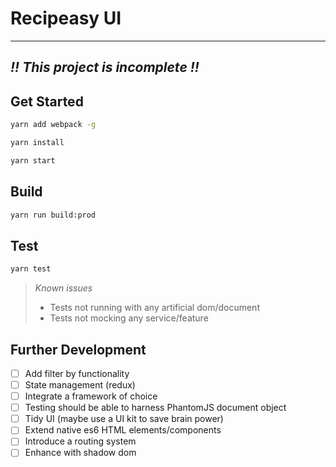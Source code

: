 # Recipeasy UI

---------------------------------------
**_!! This project is incomplete !!_**
---------------------------------------

## Get Started
 ```sh
 yarn add webpack -g
 ```

 ```sh
 yarn install
 ```

 ```sh
 yarn start
 ```

## Build
```sh
yarn run build:prod
```

## Test
```sh
yarn test
```

> *Known issues*
> - Tests not running with any artificial dom/document
> - Tests not mocking any service/feature

## Further Development
- [ ] Add filter by functionality
- [ ] State management (redux)
- [ ] Integrate a framework of choice
- [ ] Testing should be able to harness PhantomJS document object
- [ ] Tidy UI (maybe use a UI kit to save brain power)
- [ ] Extend native es6 HTML elements/components
- [ ] Introduce a routing system
- [ ] Enhance with shadow dom

